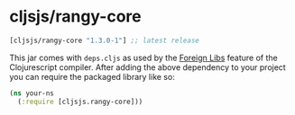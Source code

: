 # cljsjs/rangy-core

[](dependency)
```clojure
[cljsjs/rangy-core "1.3.0-1"] ;; latest release
```
[](/dependency)

This jar comes with `deps.cljs` as used by the [Foreign Libs][flibs] feature
of the Clojurescript compiler. After adding the above dependency to your project
you can require the packaged library like so:


```clojure
(ns your-ns
  (:require [cljsjs.rangy-core]))
```


[flibs]: https://github.com/clojure/clojurescript/wiki/Packaging-Foreign-Dependencies
